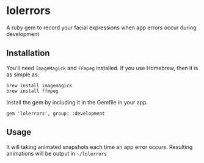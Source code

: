 lolerrors
=========

A ruby gem to record your facial expressions when app errors occur during development

Installation
------------

You’ll need `ImageMagick` and `FFmpeg` installed. If you use Homebrew, then it is as simple as:

```
brew install imagemagick
brew install ffmpeg
```

Install the gem by including it in the Gemfile in your app.

```
gem 'lolerrors', group: :development
```

Usage
-----

It will taking animated snapshots each time an app error occurs. Resulting animations will be output in `~/lolerrors`
